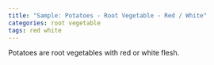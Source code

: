 ```yaml
---
title: "Sample: Potatoes - Root Vegetable - Red / White"
categories: root vegetable
tags: red white
---
```

Potatoes are root vegetables with red or white flesh.
